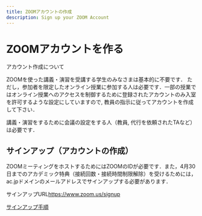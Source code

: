 ```yaml
---
title: ZOOMアカウントの作成
description: Sign up your ZOOM Account
---
```


# ZOOMアカウントを作る
アカウント作成について

ZOOMを使った講義・演習を受講する学生のみなさまは基本的に不要です．
ただし，参加者を限定したオンライン授業に参加する人は必要です．一部の授業ではオンライン授業へのアクセスを制御するために登録されたアカウントのみ入室を許可するような設定にしていますので, 教員の指示に従ってアカウントを作成して下さい．

講義・演習をするために会議の設定をする人（教員, 代行を依頼されたTAなど）は必要です．

## サインアップ（アカウントの作成）
ZOOMミーティングをホストするためにはZOOMのIDが必要です．また，4月30日までのアカデミック特典（接続回数・接続時間制限解除）を受けるためには，ac.jpドメインのメールアドレスでサインアップする必要があります．

サインアップURL<https://www.zoom.us/signup>

[サインアップ手順](../sign-up.pdf)
